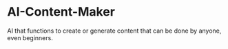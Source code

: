 # AI-Content-Maker
AI that functions to create or generate content that can be done by anyone, even beginners.
